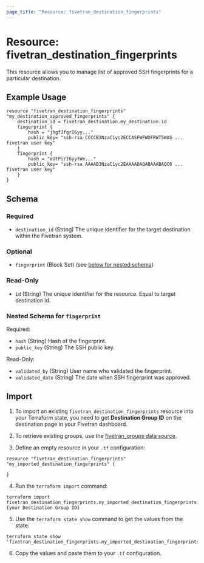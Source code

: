 ```yaml
---
page_title: "Resource: fivetran_destination_fingerprints"
---
```


# Resource: fivetran_destination_fingerprints

This resource allows you to manage list of approved SSH fingerprints for a particular destination.

## Example Usage

```hcl
resource "fivetran_destination_fingerprints" "my_destination_approved_fingerprints" {
    destination_id = fivetran_destination.my_destination.id
    fingerprint {
        hash = "jhgfJfgrI6yy..."
        public_key= "ssh-rsa CCCCB3NzaC1yc2ECCASFWFWDFRWT5WAS ... fivetran user key"
    }
    fingerprint {
        hash = "eUtPirI6yytWe..."
        public_key= "ssh-rsa AAAAB3NzaC1yc2EAAAADAQABAAABAQC6 ... fivetran user key"
    }
}
```

<!-- schema generated by tfplugindocs -->
## Schema

### Required

- `destination_id` (String) The unique identifier for the target destination within the Fivetran system.

### Optional

- `fingerprint` (Block Set) (see [below for nested schema](#nestedblock--fingerprint))

### Read-Only

- `id` (String) The unique identifier for the resource. Equal to target destination id.

<a id="nestedblock--fingerprint"></a>
### Nested Schema for `fingerprint`

Required:

- `hash` (String) Hash of the fingerprint.
- `public_key` (String) The SSH public key.

Read-Only:

- `validated_by` (String) User name who validated the fingerprint.
- `validated_date` (String) The date when SSH fingerprint was approved.

## Import

1. To import an existing `fivetran_destination_fingerprints` resource into your Terraform state, you need to get **Destination Group ID** on the destination page in your Fivetran dashboard.

2. To retrieve existing groups, use the [fivetran_groups data source](/docs/data-sources/groups).

3. Define an empty resource in your `.tf` configuration:

```hcl
resource "fivetran_destination_fingerprints" "my_imported_destination_fingerprints" {

}
```

4. Run the `terraform import` command:

```
terraform import fivetran_destination_fingerprints.my_imported_destination_fingerprints {your Destination Group ID}
```

5.  Use the `terraform state show` command to get the values from the state:

```
terraform state show 'fivetran_destination_fingerprints.my_imported_destination_fingerprints'
```

6. Copy the values and paste them to your `.tf` configuration.